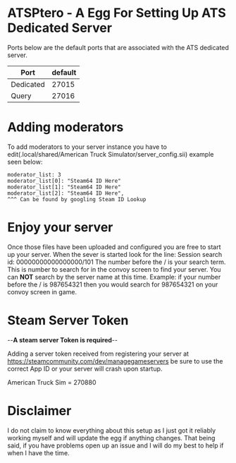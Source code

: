 # ATSPtero - A Egg For Setting Up ATS Dedicated Server


Ports below are the default ports that are associated with the ATS dedicated server. 

| Port     | default       |
|----------|---------------|
| Dedicated| 27015         |
| Query    | 27016          |


# Adding moderators

To add moderators to your server instance you have to edit(.local/shared/American Truck Simulator/server_config.sii) example seen below:

```
moderator_list: 3
moderator_list[0]: "Steam64 ID Here"
moderator_list[1]: "Steam64 ID Here"
moderator_list[2]: "Steam64 ID Here",
^^^ Can be found by googling Steam ID Lookup
```

# Enjoy your server
Once those files have been uploaded and configured you are free to start up your server.  When the sever is started look for the line: Session search id: 00000000000000000/101  The number before the / is your search term.  This is number to search for in the convoy screen to find your server.  You can **NOT** search by the server name at this time.  Example: if your number before the / is 987654321 then you would search for 987654321 on your convoy screen in game.

# Steam Server Token
 --**A steam server Token is required**--

Adding a server token received from registering your server at https://steamcommunity.com/dev/managegameservers be sure to use the correct App ID or your server will crash upon startup.

American Truck Sim = 270880

# Disclaimer
I do not claim to know everything about this setup as I just got it reliably working myself and will update the egg if anything changes.  That being said, if you have problems open up an issue and I will do my best to help if when I have the time.  

